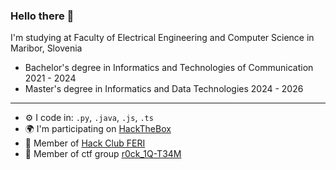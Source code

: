 ### Hello there 👋

I'm studying at Faculty of Electrical Engineering and Computer Science in Maribor, Slovenia<br>
- Bachelor's degree in Informatics and Technologies of Communication 2021 - 2024 
- Master's degree in Informatics and Data Technologies 2024 - 2026
---

- ⚙️ I code in: `.py`, `.java`, `.js`, `.ts`
- 🌍 I'm participating on [HackTheBox](https://app.hackthebox.com/universities/overview/783)
- 👾 Member of [Hack Club FERI](https://hackclub.feri.um.si)
- 🥷 Member of ctf group [r0ck_1Q-T34M](https://ctftime.org/team/231560) 
